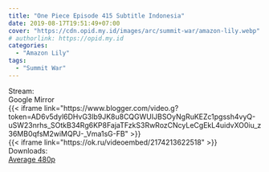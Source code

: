 ```yaml
---
title: "One Piece Episode 415 Subtitle Indonesia"
date: 2019-08-17T19:51:49+07:00
cover: "https://cdn.opid.my.id/images/arc/summit-war/amazon-lily.webp" # Optional, cover
# authorlink: https://opid.my.id
categories:
  - "Amazon Lily"
tags:
  - "Summit War"
---
```

<div class="ui menu violet borderless inverted">
  <div class="header item active">
        Stream:
    </div>
  <a class="active item" data-tab="google">
    <i class="google drive icon"></i> Google
  </a>
  <a class="item nounderline" data-tab="mirror">
    <i class="odnoklassniki icon"></i> Mirror
  </a>
</div>
<div class="ui bottom attached tab segment active" style="border:0 !important;" data-tab="google">
{{< iframe link="https://www.blogger.com/video.g?token=AD6v5dyl6DHvG3lb9JK8u8CQGWUIJBSOyNgRuKEZc1pgssh4vyQ-uSW23nrhs_SOtkB34Rg6KP8FajaTFzkS3RwRozCNcyLeCgEkL4uidvXO0iu_z36MB0qfsM2wiMQPJ-_Vma1sG-FB" >}}
</div>
<div class="ui bottom attached tab segment" style="border:0 !important;" data-tab="mirror">
{{< iframe link="https://ok.ru/videoembed/2174213622518" >}}
</div>
<div class="ui menu violet borderless inverted">
  <div class="header item active">
        Downloads:
    </div>
  <a class="item nounderline" href="https://ouo.io/cf0iwO" target="_blank" rel="dofollow"><i class="google drive icon"></i>
    Average 480p</a>
</div>
